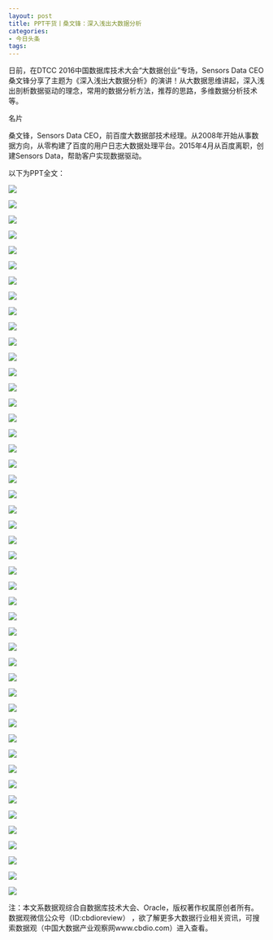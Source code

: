 ```yaml
---
layout: post
title: PPT干货丨桑文锋：深入浅出大数据分析
categories:
- 今日头条
tags:
---
```

日前，在DTCC 2016中国数据库技术大会“大数据创业”专场，Sensors Data CEO 桑文锋分享了主题为《深入浅出大数据分析》的演讲！从大数据思维讲起，深入浅出剖析数据驱动的理念，常用的数据分析方法，推荐的思路，多维数据分析技术等。





名片

桑文锋，Sensors Data CEO，前百度大数据部技术经理。从2008年开始从事数据方向，从零构建了百度的用户日志大数据处理平台。2015年4月从百度离职，创建Sensors Data，帮助客户实现数据驱动。

以下为PPT全文：

![](http://p9.pstatp.com/large/b5a000a11510db55005)

![](http://p3.pstatp.com/large/bb8000bba9f96b83fca)

![](http://p3.pstatp.com/large/bbf000c86ddeb02c77b)

![](http://p3.pstatp.com/large/bba000c798f78436e26)

![](http://p3.pstatp.com/large/b5a000a11544f8de57f)

![](http://p1.pstatp.com/large/b5a000a11561775a5fe)

![](http://p3.pstatp.com/large/bbf000c86df28180727)

![](http://p3.pstatp.com/large/bbc000c76ddf5a238bb)

![](http://p3.pstatp.com/large/bba000c79913852e8a5)

![](http://p1.pstatp.com/large/b5b0009f6b362b673ad)

![](http://p1.pstatp.com/large/bb8000bbaa0f01fa664)

![](http://p3.pstatp.com/large/bbc000c76de6bb583f0)

![](http://p3.pstatp.com/large/bbf000c86e00d56d6bd)

![](http://p3.pstatp.com/large/bc0000c7da3fc6a8b60)

![](http://p3.pstatp.com/large/bba000c799999676991)

![](http://p3.pstatp.com/large/bc0000c7da6b4fe343c)

![](http://p3.pstatp.com/large/b5b0009f6b63891f0c4)

![](http://p1.pstatp.com/large/bbc000c76e0bb1f7aa7)

![](http://p3.pstatp.com/large/b5b0009f6b867d33198)

![](http://p3.pstatp.com/large/bc0000c7dab5dbbbb13)

![](http://p3.pstatp.com/large/bbf000c86e5c57f272d)

![](http://p9.pstatp.com/large/b5a000a116072c45100)

![](http://p3.pstatp.com/large/bb8000bbaa61179ecbf)

![](http://p3.pstatp.com/large/b5a000a11618f837d15)

![](http://p3.pstatp.com/large/bb8000bbaa88514f96e)

![](http://p1.pstatp.com/large/bba000c79a0468ec4c5)

![](http://p3.pstatp.com/large/bbc000c76e8b7f1225f)

![](http://p3.pstatp.com/large/bbc000c76e9dec5becd)

![](http://p3.pstatp.com/large/b5b0009f6c05ab31b49)

![](http://p1.pstatp.com/large/bc0000c7db41904a0b0)

![](http://p1.pstatp.com/large/b5b0009f6c29947bed8)

![](http://p8.pstatp.com/large/bbc000c76eaf66e8052)

![](http://p3.pstatp.com/large/bbf000c86ec62e55724)

![](http://p3.pstatp.com/large/bba000c79a3e7181aaa)

![](http://p1.pstatp.com/large/b5b0009f6c6e44cfcd6)

![](http://p3.pstatp.com/large/bb8000bbaaccdf3f54c)

![](http://p3.pstatp.com/large/b5a000a11688603b69c)

![](http://p3.pstatp.com/large/bba000c79a6ed1b69bd)

![](http://p3.pstatp.com/large/bbf000c86eec73550d2)

![](http://p3.pstatp.com/large/bbc000c76f0fb6102bc)

![](http://p3.pstatp.com/large/bbc000c76f1963534aa)

![](http://p9.pstatp.com/large/bb8000bbab018a57dee)

![](http://p3.pstatp.com/large/b5a000a116a25f096e2)

![](http://p3.pstatp.com/large/b5a000a116c1aeaf32e)

![](http://p2.pstatp.com/large/bb8000bbab2c1dab015)

![](http://p3.pstatp.com/large/bbf000c86f236e3ad62)

![](http://p3.pstatp.com/large/bbf000c86f491c75ee5)

注：本文系数据观综合自数据库技术大会、Oracle，版权著作权属原创者所有。数据观微信公众号（ID:cbdioreview） ，欲了解更多大数据行业相关资讯，可搜索数据观（中国大数据产业观察网www.cbdio.com）进入查看。